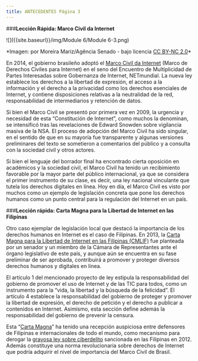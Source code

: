 ```yaml
---
title: ANTECEDENTES Página 3
---
```


###**Lección Rápida: Marco Civil da Internet**

![]({{site.baseurl}}/img/Module 6/Module 6-3.png)
<p>*Imagen: por Moreira Mariz/Agência Senado - bajo licencia <a href="http://creativecommons.org/licenses/by-nc/2.0/" target="_blank">CC BY-NC 2.0</a>*</p>

En 2014, el gobierno brasileño adoptó el <a href="http://participacao.mj.gov.br/marcocivil/lei-no-12-965-de-23-abril-de-2014/" target="_blank">Marco Civil da Internet</a> (Marco de Derechos Civiles para Internet) en el seno del Encuentro de Multiplicidad de Partes Interesadas sobre Gobernanza de Internet, NETmundial. La nueva ley establece los derechos  a la libertad de expresión, el acceso a la información y el derecho a la privacidad como los derechos esenciales de Internet, y contiene disposiciones relativas a la neutralidad de la red, responsabilidad de intermediarios y retención de datos.

Si bien el Marco Civil se presentó por primera vez en 2009, la urgencia y necesidad de esta “Constitución de Internet”, como muchos la denominan, se intensificó tras las revelaciones de Edward Snowden sobre vigilancia masiva de la NSA. El proceso de adopción del Marco Civil ha sido singular, en el sentido de que en su mayoría fue transparente y algunas versiones preliminares del texto se sometieron a comentarios del público y a consulta con la sociedad civil y otros actores.

Si bien el lenguaje del borrador final ha encontrado cierta oposición en académicos y la sociedad civil, el Marco Civil ha tenido un recibimiento favorable por la mayor parte del público internacional, ya que se considera el primer instrumento de su clase, es decir, una ley nacional vinculante que tutela los derechos digitales en línea. Hoy en día, el Marco Civil es visto por muchos como un ejemplo de legislación concreta que pone los derechos humanos como un punto central para la regulación del Internet en un país. 


###**Lección rápida: Carta Magna para la Libertad de Internet en las Filipinas**

Otro caso ejemplar de legislación local que destacó la importancia de los derechos humanos en Internet es el caso de Filipinas. En 2013, la <a href="http://www.senate.gov.ph/lis/bill_res.aspx?congress=15&q=SBN-3327" target="_blank">Carta Magna para la Libertad de Internet en las Filipinas (CMLIF)</a> fue planteada por un senador y un miembro de la Cámara de Representantes ante el órgano legislativo de este país, y aunque aún se encuentra en su fase preliminar de ser aprobada, contribuirá a promover y proteger diversos derechos humanos y digitales en línea. 

El artículo 1 del mencionado proyecto de ley estipula la responsabilidad del gobierno de promover el uso de Internet y de las TIC para todos, como un instrumento para la “vida, la libertad y la búsqueda de la felicidad”. El artículo 4 establece la responsabilidad del gobierno de proteger y promover la libertad de expresión, el derecho de petición y el derecho a publicar a contenidos en Internet. Asimismo, esta sección define además la responsabilidad del gobierno de prevenir la censura. 

Esta “<a href="https://en.wikipedia.org/wiki/Magna_Carta_for_Philippine_Internet_Freedom" target="_blank">Carta Magna</a>” ha tenido una recepción auspiciosa entre defensores de Filipinas e internacionales de todo el mundo, como mecanismo para derogar la <a href="http://www.doj.gov.ph/files/cybercrime_office/RA_10175-Cybercrime_Prevention_Act_of_2012.pdf" target="_blank">gravosa ley sobre ciberdelito</a> sancionada en las Filipinas en 2012. Además constituye una norma revolucionaria sobre derechos de Internet que podría adquirir el nivel de importancia del Marco Civil de Brasil. 
